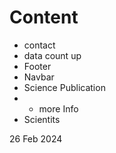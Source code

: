 # Content

- contact
- data count up
- Footer
- Navbar
- Science Publication
- - more Info
- Scientits

26 Feb 2024